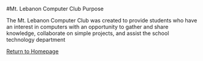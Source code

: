 #Mt. Lebanon Computer Club Purpose

The Mt. Lebanon Computer Club was created to provide students who have an interest in computers with an opportunity to 
gather and share knowledge, collaborate on simple projects, and assist the school technology department

<a href="https://github.com/MtLebanonComputerClub/MtLebanonComputerClub/">Return to Homepage</a>
